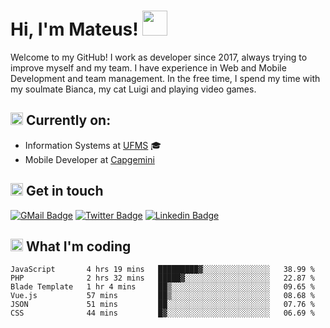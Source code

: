 # Hi, I'm Mateus! <img src="https://media.giphy.com/media/Lp2DXaHwco9FK/giphy.gif" width="40" height="40" />

Welcome to my GitHub! I work as developer since 2017, always trying to improve myself and my team. I have experience in Web and Mobile Development and team management. In the free time, I spend my time with my soulmate Bianca, my cat Luigi and playing video games.

## <img src="https://github.githubassets.com/images/icons/emoji/unicode/1f469-1f4bb.png" width="20" height="20" /> Currently on:
- Information Systems at [UFMS](https://www.ufms.br) :mortar_board:
- Mobile Developer at [Capgemini](https://www.capgemini.com)

## <img src="https://github.githubassets.com/images/icons/emoji/unicode/2615.png" width="20" height="20"/> Get in touch
[![GMail Badge](https://img.shields.io/badge/Gmail-D14836?style=for-the-badge&logo=gmail&logoColor=white&link=http://mailto:mateusragazzi.b@gmail.com)](http://malito:mateusragazzi.b@gmail.com)
[![Twitter Badge](https://img.shields.io/badge/Twitter-1DA1F2?style=for-the-badge&logo=twitter&logoColor=white&link=https://twitter.com/r_mateus39)](https://twitter.com/r_mateus39)
[![Linkedin Badge](https://img.shields.io/badge/LinkedIn-0077B5?style=for-the-badge&logo=linkedin&logoColor=white&link=https://www.linkedin.com/in/mateus-ragazzi/)](https://www.linkedin.com/in/mateus-ragazzi/)

## <img src="https://github.githubassets.com/images/icons/emoji/unicode/1f4ca.png" width="20" height="20"/> What I'm coding

<!--START_SECTION:waka-->

```text
JavaScript       4 hrs 19 mins   █████████▓░░░░░░░░░░░░░░░   38.99 %
PHP              2 hrs 32 mins   █████▓░░░░░░░░░░░░░░░░░░░   22.87 %
Blade Template   1 hr 4 mins     ██▒░░░░░░░░░░░░░░░░░░░░░░   09.65 %
Vue.js           57 mins         ██▒░░░░░░░░░░░░░░░░░░░░░░   08.68 %
JSON             51 mins         ██░░░░░░░░░░░░░░░░░░░░░░░   07.76 %
CSS              44 mins         █▓░░░░░░░░░░░░░░░░░░░░░░░   06.69 %
```

<!--END_SECTION:waka-->
